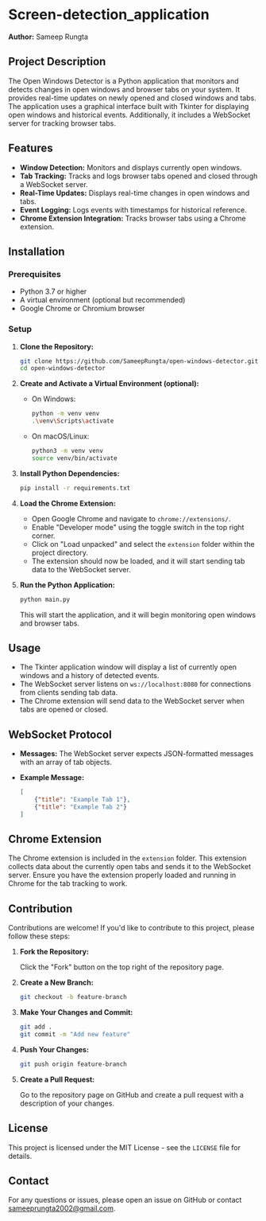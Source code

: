 # Screen-detection_application

**Author:** Sameep Rungta

## Project Description

The Open Windows Detector is a Python application that monitors and detects changes in open windows and browser tabs on your system. It provides real-time updates on newly opened and closed windows and tabs. The application uses a graphical interface built with Tkinter for displaying open windows and historical events. Additionally, it includes a WebSocket server for tracking browser tabs.

## Features

- **Window Detection:** Monitors and displays currently open windows.
- **Tab Tracking:** Tracks and logs browser tabs opened and closed through a WebSocket server.
- **Real-Time Updates:** Displays real-time changes in open windows and tabs.
- **Event Logging:** Logs events with timestamps for historical reference.
- **Chrome Extension Integration:** Tracks browser tabs using a Chrome extension.

## Installation

### Prerequisites

- Python 3.7 or higher
- A virtual environment (optional but recommended)
- Google Chrome or Chromium browser

### Setup

1. **Clone the Repository:**

    ```bash
    git clone https://github.com/SameepRungta/open-windows-detector.git
    cd open-windows-detector
    ```

2. **Create and Activate a Virtual Environment (optional):**

    - On Windows:

        ```bash
        python -m venv venv
        .\venv\Scripts\activate
        ```

    - On macOS/Linux:

        ```bash
        python3 -m venv venv
        source venv/bin/activate
        ```

3. **Install Python Dependencies:**

    ```bash
    pip install -r requirements.txt
    ```

4. **Load the Chrome Extension:**

    - Open Google Chrome and navigate to `chrome://extensions/`.
    - Enable "Developer mode" using the toggle switch in the top right corner.
    - Click on "Load unpacked" and select the `extension` folder within the project directory.
    - The extension should now be loaded, and it will start sending tab data to the WebSocket server.

5. **Run the Python Application:**

    ```bash
    python main.py
    ```

    This will start the application, and it will begin monitoring open windows and browser tabs.

## Usage

- The Tkinter application window will display a list of currently open windows and a history of detected events.
- The WebSocket server listens on `ws://localhost:8080` for connections from clients sending tab data.
- The Chrome extension will send data to the WebSocket server when tabs are opened or closed.

## WebSocket Protocol

- **Messages:** The WebSocket server expects JSON-formatted messages with an array of tab objects.
- **Example Message:**

    ```json
    [
        {"title": "Example Tab 1"},
        {"title": "Example Tab 2"}
    ]
    ```

## Chrome Extension

The Chrome extension is included in the `extension` folder. This extension collects data about the currently open tabs and sends it to the WebSocket server. Ensure you have the extension properly loaded and running in Chrome for the tab tracking to work.

## Contribution

Contributions are welcome! If you'd like to contribute to this project, please follow these steps:

1. **Fork the Repository:**
    
    Click the "Fork" button on the top right of the repository page.

2. **Create a New Branch:**

    ```bash
    git checkout -b feature-branch
    ```

3. **Make Your Changes and Commit:**

    ```bash
    git add .
    git commit -m "Add new feature"
    ```

4. **Push Your Changes:**

    ```bash
    git push origin feature-branch
    ```

5. **Create a Pull Request:**

    Go to the repository page on GitHub and create a pull request with a description of your changes.

## License

This project is licensed under the MIT License - see the `LICENSE` file for details.

## Contact

For any questions or issues, please open an issue on GitHub or contact [sameeprungta2002@gmail.com](mailto:sameeprungta2002@gmail.com).
